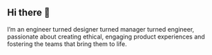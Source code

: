 ## Hi there 👋

I’m an engineer turned designer turned manager turned engineer, passionate about creating ethical, engaging product experiences and fostering the teams that bring them to life.
